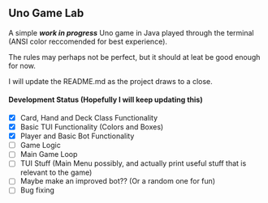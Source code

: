 ## Uno Game Lab
A simple ***work in progress*** Uno game in Java played through the terminal (ANSI color reccomended for best experience).

The rules may perhaps not be perfect, but it should at leat be good enough for now.

I will update the README.md as the project draws to a close.

#### Development Status (Hopefully I will keep updating this)
- [x] Card, Hand and Deck Class Functionality
- [x] Basic TUI Functionality (Colors and Boxes)
- [x] Player and Basic Bot Functionality
- [ ] Game Logic
- [ ] Main Game Loop
- [ ] TUI Stuff (Main Menu possibly, and actually print useful stuff that is relevant to the game)
- [ ] Maybe make an improved bot?? (Or a random one for fun)
- [ ] Bug fixing
